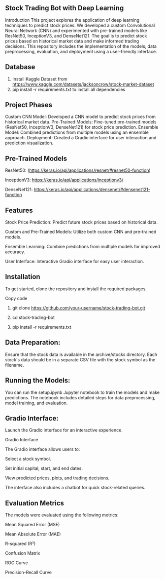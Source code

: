 ## Stock Trading Bot with Deep Learning
Introduction
This project explores the application of deep learning techniques to predict stock prices. We developed a custom Convolutional Neural Network (CNN) and experimented with pre-trained models like ResNet50, InceptionV3, and DenseNet121. The goal is to predict stock prices based on historical market data and make informed trading decisions. This repository includes the implementation of the models, data preprocessing, evaluation, and deployment using a user-friendly interface.

## Database
1) Install Kaggle Dataset from https://www.kaggle.com/datasets/jacksoncrow/stock-market-dataset
2) pip install -r requirements.txt to install all dependencies


## Project Phases
Custom CNN Model: Developed a CNN model to predict stock prices from historical market data.
Pre-Trained Models: Fine-tuned pre-trained models (ResNet50, InceptionV3, DenseNet121) for stock price prediction.
Ensemble Model: Combined predictions from multiple models using an ensemble approach.
Deployment: Created a Gradio interface for user interaction and prediction visualization.


## Pre-Trained Models
ResNet50: (https://keras.io/api/applications/resnet/#resnet50-function)

InceptionV3: https://keras.io/api/applications/inceptionv3/

DenseNet121: https://keras.io/api/applications/densenet/#densenet121-function

## Features
Stock Price Prediction: Predict future stock prices based on historical data.

Custom and Pre-Trained Models: Utilize both custom CNN and pre-trained models.

Ensemble Learning: Combine predictions from multiple models for improved accuracy.

User Interface: Interactive Gradio interface for easy user interaction.

## Installation
To get started, clone the repository and install the required packages.

Copy code

1) git clone https://github.com/your-username/stock-trading-bot.git

2) cd stock-trading-bot

3) pip install -r requirements.txt


## Data Preparation: 
Ensure that the stock data is available in the archive/stocks directory. Each stock's data should be in a separate CSV file with the stock symbol as the filename.

## Running the Models: 
You can run the setup.ipynb Jupyter notebook to train the models and make predictions. The notebook includes detailed steps for data preprocessing, model training, and evaluation.

## Gradio Interface: 
Launch the Gradio interface for an interactive experience.

Gradio Interface

The Gradio interface allows users to:

Select a stock symbol.

Set initial capital, start, and end dates.

View predicted prices, plots, and trading decisions.

The interface also includes a chatbot for quick stock-related queries.



## Evaluation Metrics

The models were evaluated using the following metrics:


Mean Squared Error (MSE)

Mean Absolute Error (MAE)

R-squared (R²)

Confusion Matrix

ROC Curve

Precision-Recall Curve

